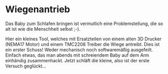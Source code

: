 # Wiegenantrieb

Das Baby zum Schlafen bringen ist vermutlich eine Problemstellung, die so alt ist wie die Menschheit selbst ;-).

Hier ein kleines Tool, welches mit Ersatzteilen von einem alten 3D Drucker (NEMA17 Motor) und einem TMC2208 Treiber die Wiege antreibt. 
Dies ist ein erster Schuss! Weder mechanisch noch softwaremäßig ausgefeilt. Einfach etwas, das man abends mit schreiendem Baby auf dem Arm einhändig zusammenhackt. Jetzt schläft die kleine, also ist der erste Versuch geglückt...

